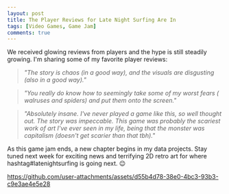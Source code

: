 ```yaml
---
layout: post
title: The Player Reviews for Late Night Surfing Are In 
tags: [Video Games, Game Jam]
comments: true
---
```

We received glowing reviews from players and the hype is still steadily growing. I'm sharing some of my favorite player reviews: 

>_"The story is chaos (in a good way), and the visuals are disgusting (also in a good way)."_

>_"You really do know how to seemingly take some of my worst fears ( walruses and spiders) and put them onto the screen."_

>_"Absolutely insane. I've never played a game like this, so well thought out. The story was impeccable. This game was probably the scariest work of art I've ever seen in my life, being that the monster was capitalism (doesn't get scarier than that tbh)."_

As this game jam ends, a new chapter begins in my data projects. Stay tuned next week for exciting news and terrifying 2D retro art for where hashtag#latenightsurfing is going next. 😉


https://github.com/user-attachments/assets/d55b4d78-38e0-4bc3-93b3-c9e3ae4e5e28

